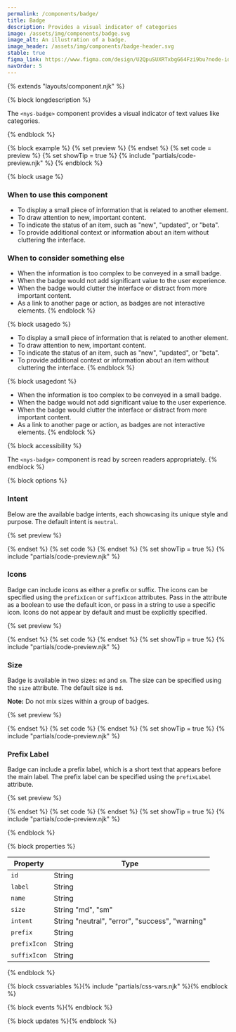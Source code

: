 ```yaml
---
permalink: /components/badge/
title: Badge
description: Provides a visual indicator of categories
image: /assets/img/components/badge.svg
image_alt: An illustration of a badge.
image_header: /assets/img/components/badge-header.svg
stable: true
figma_link: https://www.figma.com/design/U2QpuSUXRTxbgG64Fzi9bu?node-id=5409-1651
navOrder: 5
---
```


{% extends "layouts/component.njk" %}

{% block longdescription %}

The `<nys-badge>` component provides a visual indicator of text values like categories.

{% endblock %}

{% block example %}
{% set preview %}
<nys-badge label="Basic badge"></nys-badge>
{% endset %}
{% set code = preview %}
{% set showTip = true %}
{% include "partials/code-preview.njk" %}
{% endblock %}

{% block usage %}

### When to use this component

 - To display a small piece of information that is related to another element.
 - To draw attention to new, important content.
 - To indicate the status of an item, such as "new", "updated", or "beta".
 - To provide additional context or information about an item without cluttering the interface.

### When to consider something else

  - When the information is too complex to be conveyed in a small badge.
  - When the badge would not add significant value to the user experience.
  - When the badge would clutter the interface or distract from more important content.
  - As a link to another page or action, as badges are not interactive elements.
{% endblock %}

{% block usagedo %}

  - To display a small piece of information that is related to another element.
  - To draw attention to new, important content.
  - To indicate the status of an item, such as "new", "updated", or "beta".
  - To provide additional context or information about an item without cluttering the interface.
{% endblock %}

{% block usagedont %}

  - When the information is too complex to be conveyed in a small badge.
  - When the badge would not add significant value to the user experience.
  - When the badge would clutter the interface or distract from more important content.
  - As a link to another page or action, as badges are not interactive elements.
{% endblock %}

{% block accessibility %}

The `<nys-badge>` component is read by screen readers appropriately.
{% endblock %}

{% block options %}

### Intent
Below are the available badge intents, each showcasing its unique style and purpose. The default intent is `neutral`.

{% set preview %}
<div class="nys-grid-row nys-grid-gap-1">
  <nys-badge label="Neutral" prefixIcon></nys-badge>
  <nys-badge label="Error" intent="error" prefixIcon></nys-badge>
  <nys-badge label="Warning" intent="warning" prefixIcon></nys-badge>
  <nys-badge label="Success" intent="success" prefixIcon></nys-badge>
</div>
{% endset %}
{% set code %}<nys-badge label="Neutral" prefixIcon></nys-badge>
<nys-badge label="Error" intent="error" prefixIcon></nys-badge>
<nys-badge label="Warning" intent="warning" prefixIcon></nys-badge>
<nys-badge label="Success" intent="success" prefixIcon></nys-badge>
{% endset %}
{% set showTip = true %}
{% include "partials/code-preview.njk" %}


### Icons
Badge can include icons as either a prefix or suffix. The icons can be specified using the `prefixIcon` or `suffixIcon` attributes. Pass in the attribute as a boolean to use the default icon, or pass in a string to use a specific icon. Icons do not appear by default and must be explicitly specified.

{% set preview %}
<div class="nys-grid-row nys-grid-gap-1">
  <nys-badge label="Default neutral" prefixIcon></nys-badge>
  <nys-badge label="Default neutral" suffixIcon></nys-badge>
  <nys-badge label="Custom neutral" prefixIcon="check"></nys-badge>
  <nys-badge label="Custom neutral" suffixIcon="check"></nys-badge>
</div>
{% endset %}
{% set code %}
<nys-badge label="Default neutral" prefixIcon></nys-badge>
<nys-badge label="Default neutral" suffixIcon></nys-badge>
<nys-badge label="Custom neutral" prefixIcon="check"></nys-badge>
<nys-badge label="Custom neutral" suffixIcon="check"></nys-badge>
{% endset %}
{% set showTip = true %}
{% include "partials/code-preview.njk" %}

### Size
Badge is available in two sizes: `md` and `sm`. The size can be specified using the `size` attribute. The default size is `md`.

**Note:** Do not mix sizes within a group of badges.

{% set preview %}
<div class="nys-grid-row nys-grid-gap-1">
  <nys-badge label="Medium"></nys-badge>
  <nys-badge label="Small" size="sm"></nys-badge>
</div>
{% endset %}
{% set code %}
<nys-badge label="Medium"></nys-badge>
<nys-badge label="Small" size="sm"></nys-badge>
{% endset %}
{% set showTip = true %}
{% include "partials/code-preview.njk" %}

### Prefix Label
Badge can include a prefix label, which is a short text that appears before the main label. The prefix label can be specified using the `prefixLabel` attribute.

{% set preview %}
<div class="nys-grid-row nys-grid-gap-1">
  <nys-badge label="Stable" prefixIcon="code"></nys-badge>
  <nys-badge prefixLabel="WCAG 2.2" label="AA" intent="success" prefixIcon></nys-badge>
</div>
{% endset %}
{% set code %}
<nys-badge label="Stable" prefixIcon="code"></nys-badge>
<nys-badge prefixLabel="WCAG 2.2" label="AA" intent="success" prefixIcon></nys-badge>
{% endset %}
{% set showTip = true %}
{% include "partials/code-preview.njk" %}


{% endblock %}


{% block properties %}

| Property   | Type         |
|------------|--------------|
| `id`       | String       |
| `label` | String       |
| `name` | String       |
| `size` | String "md", "sm"      |
| `intent` | String  "neutral", "error", "success", "warning"     |
| `prefix` | String       |
| `prefixIcon` | String       |
| `suffixIcon` | String       |

{% endblock %}

{% block cssvariables %}{% include "partials/css-vars.njk" %}{% endblock %}

{% block events %}{% endblock %}

{% block updates %}{% endblock %}
